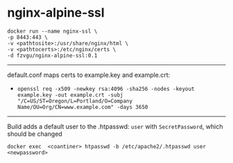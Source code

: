 # nginx-alpine-ssl


```
docker run --name nginx-ssl \
-p 8443:443 \
-v <pathtosite>:/usr/share/nginx/html \
-v <pathtocerts>:/etc/nginx/certs \
-d fzvgu/nginx-alpine-ssl:0.1
```
-------------
default.conf maps certs to example.key and example.crt:
- `openssl req -x509 -newkey rsa:4096 -sha256 -nodes -keyout example.key -out example.crt -subj "/C=US/ST=Oregon/L=Portland/O=Company Name/OU=Org/CN=www.example.com" -days 3650`


-------------
Build adds a default user to the .htpasswd: `user` with `SecretPassword`, which should be changed

`docker exec  <coantiner> htpasswd -b /etc/apache2/.htpasswd user <newpassword>`
